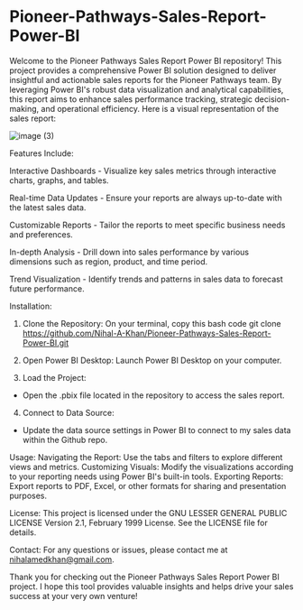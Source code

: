 # Pioneer-Pathways-Sales-Report-Power-BI
Welcome to the Pioneer Pathways Sales Report Power BI repository! This project provides a comprehensive Power BI solution designed to deliver insightful and actionable sales reports for the Pioneer Pathways team. By leveraging Power BI's robust data visualization and analytical capabilities, this report aims to enhance sales performance tracking, strategic decision-making, and operational efficiency. Here is a visual representation of the sales report:

![image (3)](https://github.com/user-attachments/assets/bff14524-db72-49b0-96a2-6995a5dc8e29)


Features Include:

Interactive Dashboards - Visualize key sales metrics through interactive charts, graphs, and tables.

Real-time Data Updates - Ensure your reports are always up-to-date with the latest sales data.

Customizable Reports - Tailor the reports to meet specific business needs and preferences.

In-depth Analysis - Drill down into sales performance by various dimensions such as region, product, and time period.

Trend Visualization - Identify trends and patterns in sales data to forecast future performance.


Installation:
1. Clone the Repository:
  On your terminal, copy this bash code
  git clone https://github.com/Nihal-A-Khan/Pioneer-Pathways-Sales-Report-Power-BI.git

2. Open Power BI Desktop: Launch Power BI Desktop on your computer.

3. Load the Project:
  - Open the .pbix file located in the repository to access the sales report.

4. Connect to Data Source:
  - Update the data source settings in Power BI to connect to my sales data within the Github repo.

Usage:
Navigating the Report: Use the tabs and filters to explore different views and metrics.
Customizing Visuals: Modify the visualizations according to your reporting needs using Power BI's built-in tools.
Exporting Reports: Export reports to PDF, Excel, or other formats for sharing and presentation purposes.

License:
This project is licensed under the GNU LESSER GENERAL PUBLIC LICENSE Version 2.1, February 1999 License. See the LICENSE file for details.

Contact:
For any questions or issues, please contact me at nihalamedkhan@gmail.com.

Thank you for checking out the Pioneer Pathways Sales Report Power BI project. I hope this tool provides valuable insights and helps drive your sales success at your very own venture!
